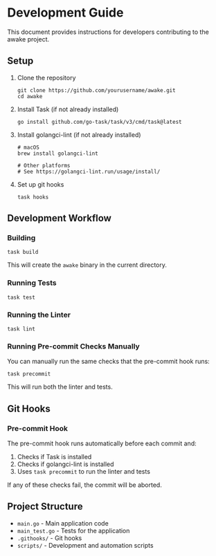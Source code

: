 # Development Guide

This document provides instructions for developers contributing to the awake project.

## Setup

1. Clone the repository
   ```
   git clone https://github.com/yourusername/awake.git
   cd awake
   ```

2. Install Task (if not already installed)
   ```
   go install github.com/go-task/task/v3/cmd/task@latest
   ```

3. Install golangci-lint (if not already installed)
   ```
   # macOS
   brew install golangci-lint

   # Other platforms
   # See https://golangci-lint.run/usage/install/
   ```

4. Set up git hooks
   ```
   task hooks
   ```

## Development Workflow

### Building

```
task build
```

This will create the `awake` binary in the current directory.

### Running Tests

```
task test
```

### Running the Linter

```
task lint
```

### Running Pre-commit Checks Manually

You can manually run the same checks that the pre-commit hook runs:

```
task precommit
```

This will run both the linter and tests.

## Git Hooks

### Pre-commit Hook

The pre-commit hook runs automatically before each commit and:

1. Checks if Task is installed
2. Checks if golangci-lint is installed
3. Uses `task precommit` to run the linter and tests

If any of these checks fail, the commit will be aborted.

## Project Structure

- `main.go` - Main application code
- `main_test.go` - Tests for the application
- `.githooks/` - Git hooks
- `scripts/` - Development and automation scripts
